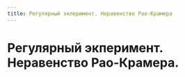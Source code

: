 ```yaml
---
title: Регулярный экперимент. Неравенство Рао-Крамера
---
```


# Регулярный экперимент. Неравенство Рао-Крамера.